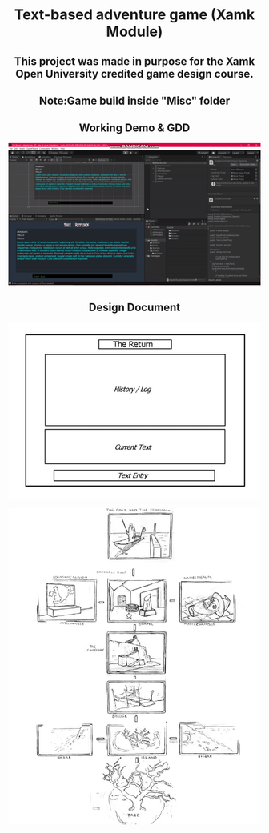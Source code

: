<!DOCTYPE html>
<html>
<body>
<h1 align="center"> Text-based adventure game (Xamk Module) </h1> 

<h2 align="center"> This project was made in purpose for the Xamk Open University credited game design course.</h2>  
<h2 align="center"> Note:Game build inside "Misc" folder</h2>  

<h2 align="center"> Working Demo & GDD</h2> 

![Demo1](https://github.com/ReanSchwarzer1/Text-based-adventure-game-Xamk-Module-2/blob/main/Misc/Game.gif "Demo1")


<h2 align="center"> Design Document </h2>  

<p align="center">
<img src="https://github.com/ReanSchwarzer1/Text-based-adventure-game-Xamk-Module-2/blob/main/Misc/Layout.PNG?raw=true">
</p>

<p align="center">
<img src="https://github.com/ReanSchwarzer1/Text-based-adventure-game-Xamk-Module-2/blob/main/Misc/Progression.jpg?raw=true">
</p>



